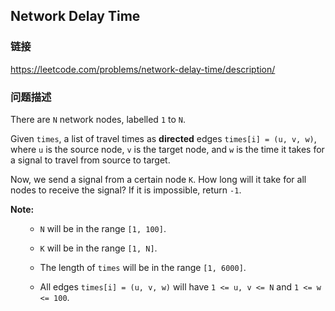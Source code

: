 ## Network Delay Time  
### 链接  
https://leetcode.com/problems/network-delay-time/description/  
### 问题描述

There are `N` network nodes, labelled `1` to `N`.



Given `times`, a list of travel times as **directed** edges `times[i] = (u, v, w)`, where `u` is the source node, `v` is the target node, and `w` is the time it takes for a signal to travel from source to target.



Now, we send a signal from a certain node `K`.  How long will it take for all nodes to receive the signal?  If it is impossible, return `-1`.


**Note:**<br>
<ol>
- `N` will be in the range `[1, 100]`.
- `K` will be in the range `[1, N]`.
- The length of `times` will be in the range `[1, 6000]`.
- All edges `times[i] = (u, v, w)` will have `1 <= u, v <= N` and `1 <= w <= 100`.
</ol>

